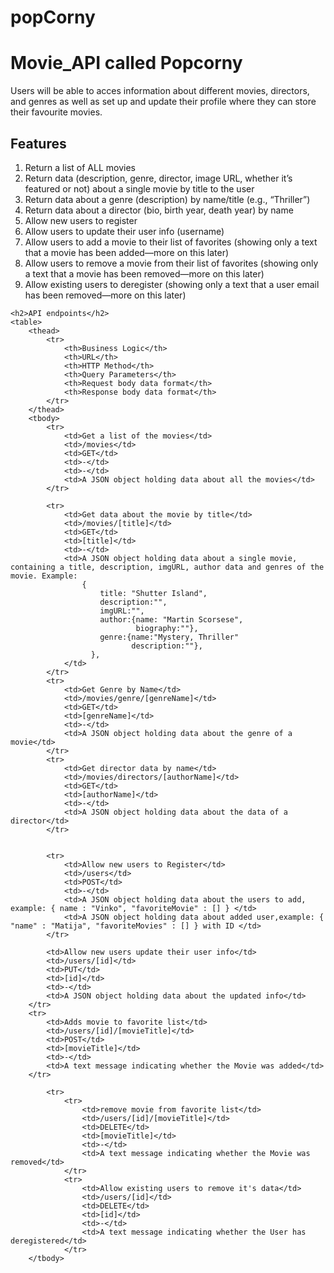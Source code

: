 # popCorny
 

   <h1>Movie_API called Popcorny</h1>
   <p>Users will be able to acces information about different movies, directors, and genres as well as set up and update their profile where they can store their favourite movies.</p>
   <h2>Features</h2> 
    <ol>
        <li>Return a list of ALL movies </li>
        <li>Return data (description, genre, director, image URL, whether it’s featured or not) about a single movie by title to the user</li>
        <li>Return data about a genre (description) by name/title (e.g., “Thriller”)</li>
        <li>Return data about a director (bio, birth year, death year) by name</li>
        <li>Allow new users to register</li>
        <li>Allow users to update their user info (username)</li>
        <li>Allow users to add a movie to their list of favorites (showing only a text that a movie has been added—more on this later)</li>
        <li>Allow users to remove a movie from their list of favorites (showing only a text that a movie has been removed—more on this later)</li>
        <li>Allow existing users to deregister (showing only a text that a user email has been removed—more on this later)</li>
    </ol>

    <h2>API endpoints</h2>
    <table>
        <thead> 
            <tr>
                <th>Business Logic</th>
                <th>URL</th>
                <th>HTTP Method</th>
                <th>Query Parameters</th>
                <th>Request body data format</th>
                <th>Response body data format</th>
            </tr>
        </thead>
        <tbody>
            <tr>
                <td>Get a list of the movies</td>       
                <td>/movies</td>
                <td>GET</td> 
                <td>-</td>
                <td>-</td>
                <td>A JSON object holding data about all the movies</td>         
            </tr>

            <tr>
                <td>Get data about the movie by title</td>
                <td>/movies/[title]</td>
                <td>GET</td>
                <td>[title]</td>
                <td>-</td>
                <td>A JSON object holding data about a single movie, containing a title, description, imgURL, author data and genres of the movie. Example:
                    {
                        title: "Shutter Island",
                        description:"",
                        imgURL:"",
                        author:{name: "Martin Scorsese",
                                biography:""},
                        genre:{name:"Mystery, Thriller"
                               description:""},
                      },
                </td>
            </tr>
            <tr>
                <td>Get Genre by Name</td>
                <td>/movies/genre/[genreName]</td>
                <td>GET</td>
                <td>[genreName]</td>
                <td>-</td>
                <td>A JSON object holding data about the genre of a movie</td>
            </tr>
            <tr>  
                <td>Get director data by name</td>
                <td>/movies/directors/[authorName]</td>
                <td>GET</td>
                <td>[authorName]</td>
                <td>-</td>
                <td>A JSON object holding data about the data of a director</td>
            </tr>


            <tr>
                <td>Allow new users to Register</td>
                <td>/users</td>
                <td>POST</td>
                <td>-</td>
                <td>A JSON object holding data about the users to add, example: { name : "Vinko", "favoriteMovie" : [] } </td>
                <td>A JSON object holding data about added user,example: { "name" : "Matija", "favoriteMovies" : [] } with ID </td>
            </tr>

            <td>Allow new users update their user info</td>
            <td>/users/[id]</td>
            <td>PUT</td>
            <td>[id]</td>
            <td>-</td>
            <td>A JSON object holding data about the updated info</td>
        </tr>
        <tr>
            <td>Adds movie to favorite list</td>
            <td>/users/[id]/[movieTitle]</td>
            <td>POST</td>
            <td>[movieTitle]</td>
            <td>-</td>
            <td>A text message indicating whether the Movie was added</td>
        </tr>


 <!----         <tr>
                <td>Add a movie</td>
                <td>/movies</td>
                <td>POST</td>
                <td>A JSON object holding data about the movie to add, structured like:
                    {
                        title: "Shutter Island",
                        description:"",
                        imgURL:"",
                        author:{name: "Martin Scorsese",
                                biography:""},
                        genre:{name:"Mystery, Thriller"
                               description:""},
                      },             
                </td>
                <td>A JSON object holding data about the movie that was added:
                    title: "Shutter Island",
                    description:"",
                    imgURL:"",
                    author:{name: "Martin Scorsese",
                            biography:""},
                    genre:{name:"Mystery, Thriller"
                           description:""},
                  },
                </td>
            </tr>
        --->
            <tr>
                <tr>
                    <td>remove movie from favorite list</td>
                    <td>/users/[id]/[movieTitle]</td>
                    <td>DELETE</td>
                    <td>[movieTitle]</td>
                    <td>-</td>
                    <td>A text message indicating whether the Movie was removed</td>
                </tr>
                <tr>
                    <td>Allow existing users to remove it's data</td>
                    <td>/users/[id]</td>
                    <td>DELETE</td>
                    <td>[id]</td>
                    <td>-</td>
                    <td>A text message indicating whether the User has deregistered</td>
                </tr>
        </tbody>
   </table>
</body>
